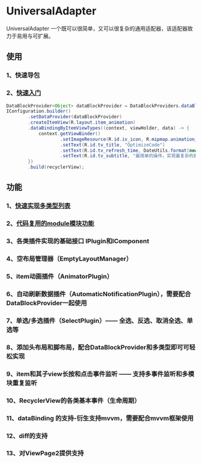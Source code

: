 # UniversalAdapter

UniversalAdapter 一个既可以很简单，又可以很复杂的通用适配器，该适配器致力于易用与可扩展。

## 使用

### 1、快速导包

### 2、[快速入门](./app/src/main/java/org/jzl/android/recyclerview/core/OptimizeCodeView.java)
``` java 
DataBlockProvider<Object> dataBlockProvider = DataBlockProviders.dataBlockProvider();
IConfiguration.builder()
        .setDataProvider(dataBlockProvider)
        .createItemView(R.layout.item_animation)
        .dataBindingByItemViewTypes((context, viewHolder, data) -> {
            context.getViewBinder()
                    .setImageResource(R.id.iv_icon, R.mipmap.animation_img1)
                    .setText(R.id.tv_title, "OptimizeCode")
                    .setText(R.id.tv_refresh_time, DateUtils.format(new Date()))
                    .setText(R.id.tv_subtitle, "最简单的操作，实现最复杂的处理");
        })
        .build(recyclerView);

```

## 功能

### 1、[快速实现多类型列表](./docs/multiple_types.md)

### 2、[代码复用的module模块功能](./docs/Modules.md)

### 3、各类插件实现的基础接口 IPlugin和IComponent

### 4、空布局管理器（EmptyLayoutManager）

### 5、item动画插件（AnimatorPlugin）

### 6、自动刷新数据插件（AutomaticNotificationPlugin），需要配合DataBlockProvider一起使用

### 7、单选/多选插件（SelectPlugin）—— 全选、反选、取消全选、单选等

### 8、添加头布局和脚布局，配合DataBlockProvider和多类型即可可轻松实现

### 9、item和其子view长按和点击事件监听 —— 支持多事件监听和多模块重复监听

### 10、RecyclerView的各类基本事件（生命周期）

### 11、dataBinding 的支持-衍生支持mvvm，需要配合mvvm框架使用

### 12、diff的支持

### 13、对ViewPage2提供支持
